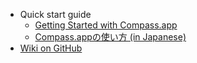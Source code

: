* Quick start guide
  * [Getting Started with Compass.app](getting_started_with_compassapp.html)
  * [Compass.appの使い方 (in Japanese)](getting_started_with_compassapp-jp.html)
* [Wiki on GitHub](https://github.com/handlino/CompassApp/wiki)
